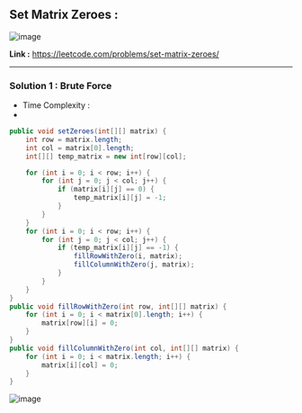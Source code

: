 ## Set Matrix Zeroes : 

![image](https://user-images.githubusercontent.com/23376002/213911296-a9b62567-11a0-4d6c-bc75-2080a2487285.png)


**Link :** https://leetcode.com/problems/set-matrix-zeroes/

-----------------------------------------------------------------------------------------------------------------------------------------------------


### Solution 1 : Brute Force

- Time Complexity : 
- 


```java
public void setZeroes(int[][] matrix) {
    int row = matrix.length;
    int col = matrix[0].length;
    int[][] temp_matrix = new int[row][col];

    for (int i = 0; i < row; i++) {
        for (int j = 0; j < col; j++) {
            if (matrix[i][j] == 0) {
                temp_matrix[i][j] = -1;
            }
        }
    }
    for (int i = 0; i < row; i++) {
        for (int j = 0; j < col; j++) {
            if (temp_matrix[i][j] == -1) {
                fillRowWithZero(i, matrix);
                fillColumnWithZero(j, matrix);
            }
        }
    }
}
public void fillRowWithZero(int row, int[][] matrix) {
    for (int i = 0; i < matrix[0].length; i++) {
        matrix[row][i] = 0;
    }
}
public void fillColumnWithZero(int col, int[][] matrix) {
    for (int i = 0; i < matrix.length; i++) {
        matrix[i][col] = 0;
    }
}

```

![image](https://user-images.githubusercontent.com/23376002/213924060-ad008e21-e9a3-4b4c-9e67-7d878adddaad.png)




